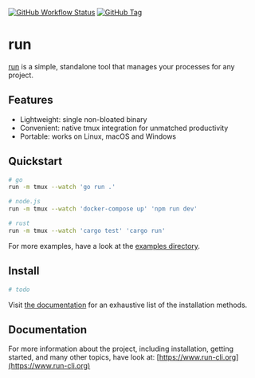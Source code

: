 [![GitHub Workflow Status](https://img.shields.io/github/actions/workflow/status/aymericbeaumet/run/ci.yml?branch=master&label=ci&logo=github)](https://github.com/aymericbeaumet/run/actions/workflows/ci.yml) [![GitHub Tag](https://img.shields.io/github/v/tag/aymericbeaumet/run?label=release&logo=github&sort=semver)](https://github.com/aymericbeaumet/run/tags)

# run

[run](https://github.com/aymericbeaumet/run) is a simple, standalone tool that manages your processes for any project.

## Features

- Lightweight: single non-bloated binary
- Convenient: native tmux integration for unmatched productivity
- Portable: works on Linux, macOS and Windows

## Quickstart

```bash
# go
run -m tmux --watch 'go run .'

# node.js
run -m tmux --watch 'docker-compose up' 'npm run dev'

# rust
run -m tmux --watch 'cargo test' 'cargo run'
```

For more examples, have a look at the [examples directory](./examples).

## Install

```bash
# todo
```

Visit [the documentation](https://www.run-cli.org/installation) for an exhaustive list of the installation methods.

## Documentation

For more information about the project, including installation, getting started, and many other topics, have look at: [https://www.run-cli.org](https://www.run-cli.org)
